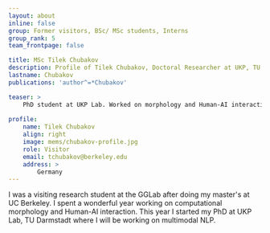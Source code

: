 ```yaml
---
layout: about
inline: false
group: Former visitors, BSc/ MSc students, Interns
group_rank: 5
team_frontpage: false

title: MSc Tilek Chubakov
description: Profile of Tilek Chubakov, Doctoral Researcher at UKP, TU Darmstadt.
lastname: Chubakov
publications: 'author^=*Chubakov'

teaser: >
    PhD student at UKP Lab. Worked on morphology and Human-AI interaction 
    
profile:
    name: Tilek Chubakov
    align: right
    image: mems/chubakov-profile.jpg
    role: Visitor
    email: tchubakov@berkeley.edu
    address: >
        Germany
---
```


I was a visiting research student at the GGLab after doing my master's at UC Berkeley. I spent a wonderful year working on computational morphology and Human-AI interaction. This year I started my PhD at UKP Lab, TU Darmstadt where I will be working on multimodal NLP.